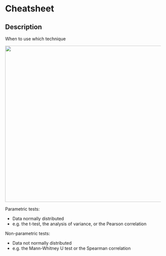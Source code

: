 # Cheatsheet

## Description

When to use which technique

<img src="image1.jpg" style="width:5.26535in" />

Parametric tests:

- Data normally distributed
- e.g. the t-test, the analysis of variance, or the Pearson correlation

Non-parametric tests:

- Data not normally distributed
- e.g. the Mann-Whitney U test or the Spearman correlation
